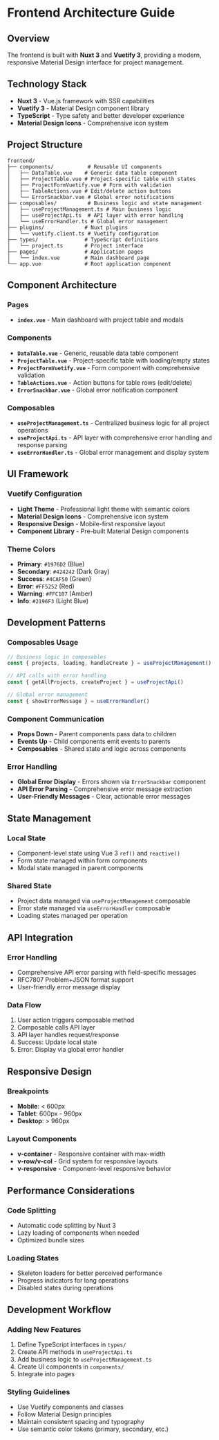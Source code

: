 # Frontend Architecture Guide

## Overview

The frontend is built with **Nuxt 3** and **Vuetify 3**, providing a modern, responsive Material Design interface for project management.

## Technology Stack

- **Nuxt 3** - Vue.js framework with SSR capabilities
- **Vuetify 3** - Material Design component library
- **TypeScript** - Type safety and better developer experience
- **Material Design Icons** - Comprehensive icon system

## Project Structure

```
frontend/
├── components/           # Reusable UI components
│   ├── DataTable.vue    # Generic data table component
│   ├── ProjectTable.vue # Project-specific table with states
│   ├── ProjectFormVuetify.vue # Form with validation
│   ├── TableActions.vue # Edit/delete action buttons
│   └── ErrorSnackbar.vue # Global error notifications
├── composables/          # Business logic and state management
│   ├── useProjectManagement.ts # Main business logic
│   ├── useProjectApi.ts  # API layer with error handling
│   └── useErrorHandler.ts # Global error management
├── plugins/             # Nuxt plugins
│   └── vuetify.client.ts # Vuetify configuration
├── types/               # TypeScript definitions
│   └── project.ts       # Project interface
├── pages/               # Application pages
│   └── index.vue        # Main dashboard page
└── app.vue              # Root application component
```

## Component Architecture

### Pages
- **`index.vue`** - Main dashboard with project table and modals

### Components
- **`DataTable.vue`** - Generic, reusable data table component
- **`ProjectTable.vue`** - Project-specific table with loading/empty states
- **`ProjectFormVuetify.vue`** - Form component with comprehensive validation
- **`TableActions.vue`** - Action buttons for table rows (edit/delete)
- **`ErrorSnackbar.vue`** - Global error notification component

### Composables
- **`useProjectManagement.ts`** - Centralized business logic for all project operations
- **`useProjectApi.ts`** - API layer with comprehensive error handling and response parsing
- **`useErrorHandler.ts`** - Global error management and display system

## UI Framework

### Vuetify Configuration
- **Light Theme** - Professional light theme with semantic colors
- **Material Design Icons** - Comprehensive icon system
- **Responsive Design** - Mobile-first responsive layout
- **Component Library** - Pre-built Material Design components

### Theme Colors
- **Primary**: `#1976D2` (Blue)
- **Secondary**: `#424242` (Dark Gray)
- **Success**: `#4CAF50` (Green)
- **Error**: `#FF5252` (Red)
- **Warning**: `#FFC107` (Amber)
- **Info**: `#2196F3` (Light Blue)

## Development Patterns

### Composables Usage
```typescript
// Business logic in composables
const { projects, loading, handleCreate } = useProjectManagement()

// API calls with error handling
const { getAllProjects, createProject } = useProjectApi()

// Global error management
const { showErrorMessage } = useErrorHandler()
```

### Component Communication
- **Props Down** - Parent components pass data to children
- **Events Up** - Child components emit events to parents
- **Composables** - Shared state and logic across components

### Error Handling
- **Global Error Display** - Errors shown via `ErrorSnackbar` component
- **API Error Parsing** - Comprehensive error message extraction
- **User-Friendly Messages** - Clear, actionable error messages

## State Management

### Local State
- Component-level state using Vue 3 `ref()` and `reactive()`
- Form state managed within form components
- Modal state managed in parent components

### Shared State
- Project data managed via `useProjectManagement` composable
- Error state managed via `useErrorHandler` composable
- Loading states managed per operation

## API Integration

### Error Handling
- Comprehensive API error parsing with field-specific messages
- RFC7807 Problem+JSON format support
- User-friendly error message display

### Data Flow
1. User action triggers composable method
2. Composable calls API layer
3. API layer handles request/response
4. Success: Update local state
5. Error: Display via global error handler

## Responsive Design

### Breakpoints
- **Mobile**: < 600px
- **Tablet**: 600px - 960px
- **Desktop**: > 960px

### Layout Components
- **v-container** - Responsive container with max-width
- **v-row/v-col** - Grid system for responsive layouts
- **v-responsive** - Component-level responsive behavior

## Performance Considerations

### Code Splitting
- Automatic code splitting by Nuxt 3
- Lazy loading of components when needed
- Optimized bundle sizes

### Loading States
- Skeleton loaders for better perceived performance
- Progress indicators for long operations
- Disabled states during operations

## Development Workflow

### Adding New Features
1. Define TypeScript interfaces in `types/`
2. Create API methods in `useProjectApi.ts`
3. Add business logic to `useProjectManagement.ts`
4. Create UI components in `components/`
5. Integrate into pages

### Styling Guidelines
- Use Vuetify components and classes
- Follow Material Design principles
- Maintain consistent spacing and typography
- Use semantic color tokens (primary, secondary, etc.)
